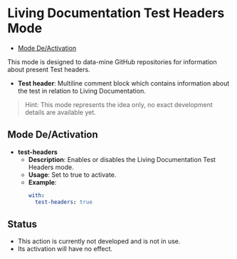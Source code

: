 # Living Documentation Test Headers Mode

- [Mode De/Activation](#mode-deactivation)

This mode is designed to data-mine GitHub repositories for information about present Test headers.
- **Test header**: Multiline comment block which contains information about the test in relation to Living Documentation.

> Hint: This mode represents the idea only, no exact development details are available yet.

## Mode De/Activation

- **test-headers**
  - **Description**: Enables or disables the Living Documentation Test Headers mode.
  - **Usage**: Set to true to activate.
  - **Example**:
    ```yaml
    with:
      test-headers: true
    ```
    
## Status
- This action is currently not developed and is not in use.
- Its activation will have no effect.
